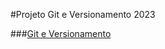 #Projeto Git e Versionamento 2023

###<a href="https://auguston9.github.io/Projeto2023_Git_e_Versionamento/#ciclo" target="_blank">Git e Versionamento</a>
